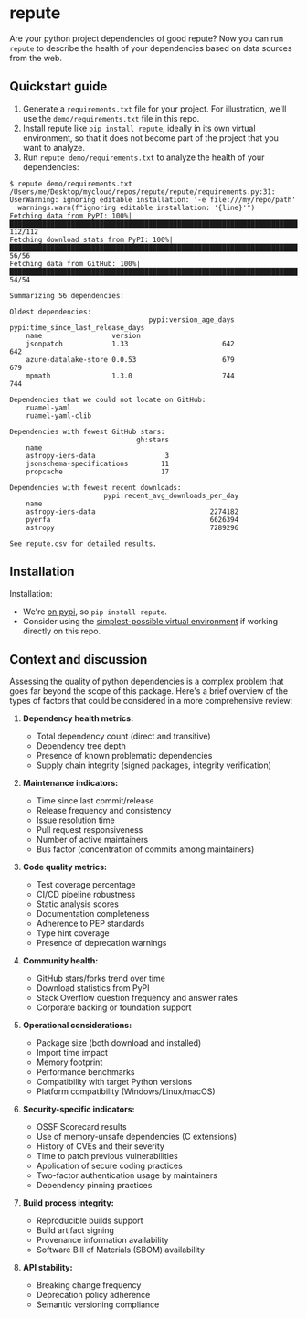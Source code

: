 # repute

Are your python project dependencies of good repute? Now you can run `repute` to describe the health of your dependencies based on data sources from the web.

## Quickstart guide

1. Generate a `requirements.txt` file for your project. For illustration, we'll use the `demo/requirements.txt` file in this repo.
1. Install repute like `pip install repute`, ideally in its own virtual environment, so that it does not become part of the project that you want to analyze.
1. Run `repute demo/requirements.txt` to analyze the health of your dependencies:

```
$ repute demo/requirements.txt
/Users/me/Desktop/mycloud/repos/repute/repute/requirements.py:31: UserWarning: ignoring editable installation: '-e file:///my/repo/path'
  warnings.warn(f"ignoring editable installation: '{line}'")
Fetching data from PyPI: 100%|███████████████████████████████████████████████████████████████████████████████████████| 112/112
Fetching download stats from PyPI: 100%|██████████████████████████████████████████████████████████████████████████████| 56/56
Fetching data from GitHub: 100%|███████████████████████████████████████████████████████████████████████████████████████| 54/54

Summarizing 56 dependencies:

Oldest dependencies:
                                  pypi:version_age_days  pypi:time_since_last_release_days
    name                 version
    jsonpatch            1.33                       642                                642
    azure-datalake-store 0.0.53                     679                                679
    mpmath               1.3.0                      744                                744

Dependencies that we could not locate on GitHub:
    ruamel-yaml
    ruamel-yaml-clib

Dependencies with fewest GitHub stars:
                               gh:stars
    name
    astropy-iers-data                 3
    jsonschema-specifications        11
    propcache                        17

Dependencies with fewest recent downloads:
                       pypi:recent_avg_downloads_per_day
    name
    astropy-iers-data                            2274182
    pyerfa                                       6626394
    astropy                                      7289296

See repute.csv for detailed results.
```

## Installation

Installation:
- We're [on pypi](https://pypi.org/project/repute/), so `pip install repute`.
- Consider using the [simplest-possible virtual environment](https://gist.github.com/zkurtz/4c61572b03e667a7596a607706463543) if working directly on this repo.

## Context and discussion

Assessing the quality of python dependencies is a complex problem that goes far beyond the scope of this package. Here's a brief overview of the types of factors that could be considered in a more comprehensive review:

1. **Dependency health metrics:**
   - Total dependency count (direct and transitive)
   - Dependency tree depth
   - Presence of known problematic dependencies
   - Supply chain integrity (signed packages, integrity verification)

1. **Maintenance indicators:**
   - Time since last commit/release
   - Release frequency and consistency
   - Issue resolution time
   - Pull request responsiveness
   - Number of active maintainers
   - Bus factor (concentration of commits among maintainers)

1. **Code quality metrics:**
   - Test coverage percentage
   - CI/CD pipeline robustness
   - Static analysis scores
   - Documentation completeness
   - Adherence to PEP standards
   - Type hint coverage
   - Presence of deprecation warnings

1. **Community health:**
   - GitHub stars/forks trend over time
   - Download statistics from PyPI
   - Stack Overflow question frequency and answer rates
   - Corporate backing or foundation support

1. **Operational considerations:**
   - Package size (both download and installed)
   - Import time impact
   - Memory footprint
   - Performance benchmarks
   - Compatibility with target Python versions
   - Platform compatibility (Windows/Linux/macOS)

1. **Security-specific indicators:**
   - OSSF Scorecard results
   - Use of memory-unsafe dependencies (C extensions)
   - History of CVEs and their severity
   - Time to patch previous vulnerabilities
   - Application of secure coding practices
   - Two-factor authentication usage by maintainers
   - Dependency pinning practices

1. **Build process integrity:**
   - Reproducible builds support
   - Build artifact signing
   - Provenance information availability
   - Software Bill of Materials (SBOM) availability

1. **API stability:**
   - Breaking change frequency
   - Deprecation policy adherence
   - Semantic versioning compliance
